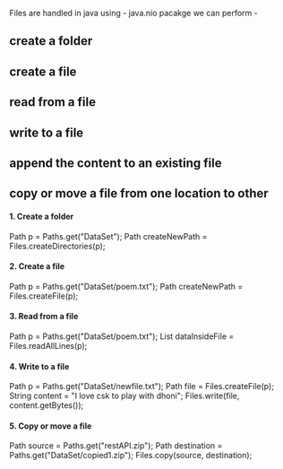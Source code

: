 Files are handled in java using - java.nio pacakge
we can perform - 
## create a folder
## create a file
## read from a file
## write to a file
## append the content to an existing file
## copy or move a file from one location to other

#### 1. Create a folder
Path p = Paths.get("DataSet");
Path createNewPath = Files.createDirectories(p);

#### 2. Create a file 
Path p = Paths.get("DataSet/poem.txt");
Path createNewPath  = Files.createFile(p);

#### 3. Read from a file 
Path p = Paths.get("DataSet/poem.txt");
List<String> dataInsideFile = Files.readAllLines(p);

#### 4. Write to a file 
Path p = Paths.get("DataSet/newfile.txt");
Path file = Files.createFile(p);
String content = "I love csk to play with dhoni";
Files.write(file, content.getBytes());

#### 5. Copy or move a file 
Path source = Paths.get("restAPI.zip");
Path destination  = Paths.get("DataSet/copied1.zip");
Files.copy(source, destination);

